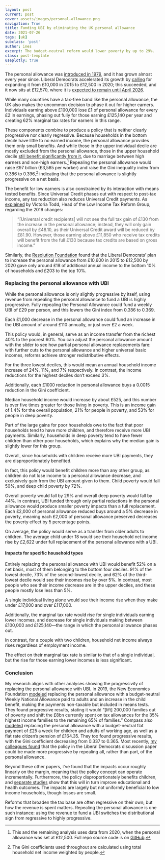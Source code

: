 ```yaml
---
layout: post
current: post
cover: assets/images/personal-allowance.png
navigation: True
title: Funding UBI by eliminating the UK personal allowance
date: 2021-07-26
tags: [uk]
subclass: 'post'
author: ines
excerpt: The budget-neutral reform would lower poverty by up to 29%.
class: post-template
useplotly: true
---
```


The personal allowance was [introduced in 1979](http://taxhistory.co.uk/Income%20Tax%20Allowances.htm), and it has grown almost every year since. Liberal Democrats accelerated its growth by [calling](https://www.standard.co.uk/news/politics/libdems-to-let-1-3m-low-earners-avoid-paying-tax-8506838.html) for expanding it from £10,000 in 2015 to £12,500 in 2020; this succeeded, and it now sits at £12,570, where it is [expected to remain until April 2026](https://www.reuters.com/article/uk-health-coronavirus-britain-budget-inc-idUSKBN2AV1LP).

While many countries have a tax-free band like the personal allowance, the UK also makes the uncommon decision to phase it out for higher earners. Individuals earning above £100,000 lose £1 of personal allowance for every £2 in earnings, phasing out fully for those earning £125,140 per year and creating 62% marginal tax rates for earners in this range.

These components combine to produce a policy that is neither clearly progressive nor clearly regressive. Because households in the bottom decile have little to no earned income, the personal allowance provides them only small benefits. And while those in the upper individual decile are mostly excluded from the personal allowance, those in the upper household decile [still benefit significantly from it](https://ifs.org.uk/publications/6045), due to marriage between high earners and non-high earners.[^2] Repealing the personal allowance would raise £97 billion (£3,585 per worker) and raise the Gini inequality index from 0.386 to 0.396,[^3] indicating that the personal allowance is slightly progressive on a net basis.

[^2]: This and the remaining analysis uses data from 2020, when the personal allowance was set at £12,500. Full repo source code is on [GitHub](https://github.com/ubicenter/personal-allowance).

[^3]: The Gini coefficients used throughout are calculated using total household net income weighted by people.



<div>
  <script>
    $(document).ready(function(){
      $("#graph_graph_3_1").load("{{site.baseurl}}assets/markdown_assets/personal-allowance/graph_3_1.html");
    });
  </script>
</div>
<div id = "graph_graph_3_1"></div>

<div>
  <script>
    $(document).ready(function(){
      $("#graph_graph_3_2").load("{{site.baseurl}}assets/markdown_assets/personal-allowance/graph_3_2.html");
    });
  </script>
</div>
<div id = "graph_graph_3_2"></div>

The benefit for low earners is also constrained by its interaction with means tested benefits. Since Universal Credit phases out with respect to post-tax income, any tax reduction also reduces Universal Credit payments. As [explained](https://www.politics.co.uk/opinion-former/press-release/2018/10/29/personal-allowance-increase-does-little-for-those-on-lowest-income/) by Victoria Todd, Head of the Low Income Tax Reform Group, regarding the 2019 changes:

>“[Universal credit recipients] will not see the full tax gain of £130 from the increase in the personal allowance; instead, they will only gain overall by £48.10, as their Universal Credit award will be reduced by £81.90. However, those earning above £11,850 who receive tax credits will benefit from the full £130 because tax credits are based on gross income.”

Similarly, the [Resolution Foundation](https://www.resolutionfoundation.org/app/uploads/2014/12/Missing-the-target1.pdf) found that the Liberal Democrats’ plan to increase the personal allowance from £10,600 in 2015 to £12,500 by 2020 gave only around £18 of additional annual income to the bottom 10% of households and £203 to the top 10%.
### Replacing the personal allowance with UBI

While the personal allowance is only slightly progressive by itself, using revenue from repealing the personal allowance to fund a UBI is highly progressive. Fully repealing the Personal Allowance could fund a weekly UBI of £29 per person, and this lowers the Gini index from 0.386 to 0.369.

Each £1,000 decrease in the personal allowance could fund an increase in the UBI amount of around £110 annually, or just over £2 a week.

<div>
  <script>
    $(document).ready(function(){
      $("#graph_graph_6_1").load("{{site.baseurl}}assets/markdown_assets/personal-allowance/graph_6_1.html");
    });
  </script>
</div>
<div id = "graph_graph_6_1"></div>

This policy would, in general, serve as an income transfer from the richest 40% to the poorest 60%. You can adjust the personal allowance amount with the slider to see how partial personal allowance replacements fare: with further cuts to the personal allowance and higher universal basic incomes, reforms achieve stronger redistributive effects.



<div>
  <script>
    $(document).ready(function(){
      $("#graph_graph_9_1").load("{{site.baseurl}}assets/markdown_assets/personal-allowance/graph_9_1.html");
    });
  </script>
</div>
<div id = "graph_graph_9_1"></div>

For the three lowest deciles, this would mean an annual household income increase of 24%, 11%, and 7% respectively. In contrast, the income reductions for the highest deciles don’t exceed 3%.


<div>
  <script>
    $(document).ready(function(){
      $("#graph_graph_11_1").load("{{site.baseurl}}assets/markdown_assets/personal-allowance/graph_11_1.html");
    });
  </script>
</div>
<div id = "graph_graph_11_1"></div>

Additionally, each £1000 reduction in personal allowance buys a 0.0015 reduction in the Gini coefficient.

<div>
  <script>
    $(document).ready(function(){
      $("#graph_graph_13_1").load("{{site.baseurl}}assets/markdown_assets/personal-allowance/graph_13_1.html");
    });
  </script>
</div>
<div id = "graph_graph_13_1"></div>

Median household income would increase by about £525, and this number is over five times greater for those living in poverty. This is an income gain of 1.4% for the overall population, 21% for people in poverty, and 53% for people in deep poverty.

<div>
  <script>
    $(document).ready(function(){
      $("#graph_graph_15_1").load("{{site.baseurl}}assets/markdown_assets/personal-allowance/graph_15_1.html");
    });
  </script>
</div>
<div id = "graph_graph_15_1"></div>

Part of the large gains for poor households owe to the fact that poor households tend to have more children, and therefore receive more UBI payments. Similarly, households in deep poverty tend to have fewer children than other poor households, which explains why the median gain is slightly lower for this group.


<div>
  <script>
    $(document).ready(function(){
      $("#graph_graph_17_1").load("{{site.baseurl}}assets/markdown_assets/personal-allowance/graph_17_1.html");
    });
  </script>
</div>
<div id = "graph_graph_17_1"></div>

Overall, since households with children receive more UBI payments, they are disproportionately benefited.

<div>
  <script>
    $(document).ready(function(){
      $("#graph_graph_19_1").load("{{site.baseurl}}assets/markdown_assets/personal-allowance/graph_19_1.html");
    });
  </script>
</div>
<div id = "graph_graph_19_1"></div>

In fact, this policy would benefit children more than any other group, as children do not lose income to a personal allowance decrease, and exclusively gain from the UBI amount given to them. Child poverty would fall 50%, and deep child poverty by 72%. 

Overall poverty would fall by 29% and overall deep poverty would fall by 44%. In contrast, UBI funded through only partial reductions in the personal allowance would produce smaller poverty impacts than a full replacement. Each £2,000 of personal allowance reduced buys around a 5% decrease in poverty, meaning each £2,000 of personal allowance preserved decreases the poverty effect by 5 percentage points.



<div>
  <script>
    $(document).ready(function(){
      $("#graph_graph_23_1").load("{{site.baseurl}}assets/markdown_assets/personal-allowance/graph_23_1.html");
    });
  </script>
</div>
<div id = "graph_graph_23_1"></div>

On average, the policy would serve as a transfer from older adults to children. The average child under 18 would see their household net income rise by £2,622 under full replacement of the personal allowance with a UBI.  



<div>
  <script>
    $(document).ready(function(){
      $("#graph_graph_26_1").load("{{site.baseurl}}assets/markdown_assets/personal-allowance/graph_26_1.html");
    });
  </script>
</div>
<div id = "graph_graph_26_1"></div>

#### Impacts for specific household types
Entirely replacing the personal allowance with UBI would benefit 52% on a net basis, most of them belonging to the bottom four deciles. 91% of the lowest decile, 73% of the second-lowest decile, and 62% of the third-lowest decile would see their incomes rise by over 5%. In contrast, most people who see their income decrease are in the upper deciles, and these people mostly lose less than 5%.



<div>
  <script>
    $(document).ready(function(){
      $("#graph_graph_30_1").load("{{site.baseurl}}assets/markdown_assets/personal-allowance/graph_30_1.html");
    });
  </script>
</div>
<div id = "graph_graph_30_1"></div>

A single individual living alone would see their income rise when they make under £17,000 and over £117,000.



<div>
  <script>
    $(document).ready(function(){
      $("#graph_graph_33_1").load("{{site.baseurl}}assets/markdown_assets/personal-allowance/graph_33_1.html");
    });
  </script>
</div>
<div id = "graph_graph_33_1"></div>

Additionally, the marginal tax rate would rise for single individuals earning lower incomes, and decrease for single individuals making between £100,000 and £125,140—the range in which the personal allowance phases out.



<div>
  <script>
    $(document).ready(function(){
      $("#graph_graph_36_1").load("{{site.baseurl}}assets/markdown_assets/personal-allowance/graph_36_1.html");
    });
  </script>
</div>
<div id = "graph_graph_36_1"></div>

In contrast, for a couple with two children, household net income always rises regardless of employment income.




<div>
  <script>
    $(document).ready(function(){
      $("#graph_graph_40_1").load("{{site.baseurl}}assets/markdown_assets/personal-allowance/graph_40_1.html");
    });
  </script>
</div>
<div id = "graph_graph_40_1"></div>

The effect on their marginal tax rate is similar to that of a single individual, but the rise for those earning lower incomes is less significant.



<div>
  <script>
    $(document).ready(function(){
      $("#graph_graph_43_1").load("{{site.baseurl}}assets/markdown_assets/personal-allowance/graph_43_1.html");
    });
  </script>
</div>
<div id = "graph_graph_43_1"></div>

### Conclusion

My research aligns with other analyses showing the progressivity of replacing the personal allowance with UBI. In 2019, the New Economics Foundation [modeled](https://neweconomics.org/2019/03/nothing-personal) replacing the personal allowance with a budget-neutral Weekly National Allowance paid to adults and an increase in the child benefit, making the payments non-taxable but included in means tests. They found progressive results, stating it would “[lift] 200,000 families out of poverty and shift the £8bn currently spent on tax allowances for the 35% highest income families to the remaining 65% of families.” Compass also [modeled](https://www.compassonline.org.uk/wp-content/uploads/2019/03/Compass_BasicIncomeForAll_2019.pdf) replacing the personal allowance with a budget-neutral flat payment of £25 a week for children and adults of working age, as well as a flat rate citizen’s pension of £164.35. They too found progressive results, with the Gini coefficient decreasing from 0.337 to 0.365. Most recently, [my colleagues found](https://www.ubicenter.org/progressive-adjustments-lib-dem-working-group) that the policy in the Liberal Democrats discussion paper could be made more progressive by repealing all, rather than part, of the personal allowance.

Beyond these other papers, I've found that the impacts occur roughly linearly on the margin, meaning that the policy concept can operate incrementally. Furthermore, the policy disproportionately benefits children, and [separate studies](https://child-allowance.ubicenter.org/empirical) show that this will in turn improve educational and health outcomes. The impacts are largely but not uniformly beneficial to low income households, though losses are small.

Reforms that broaden the tax base are often regressive on their own, but how the revenue is spent matters. Repealing the personal allowance is one such instance: using the revenue to fund a UBI switches the distributional sign from regressive to highly progressive.